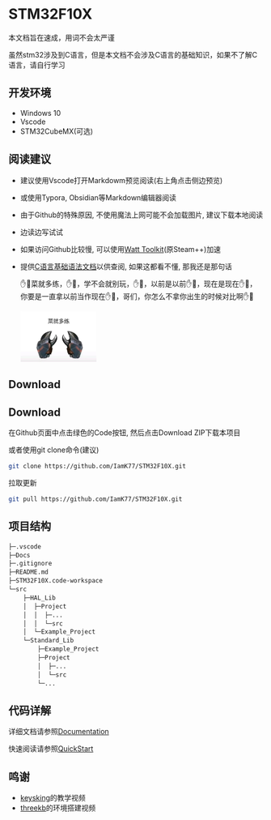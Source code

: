 # STM32F10X

本文档旨在速成，用词不会太严谨

虽然stm32涉及到C语言，但是本文档不会涉及C语言的基础知识，如果不了解C语言，请自行学习

## 开发环境

- Windows 10
- Vscode
- STM32CubeMX(可选)

## 阅读建议

- 建议使用Vscode打开Markdowm预览阅读(右上角点击侧边预览)
- 或使用Typora, Obsidian等Markdown编辑器阅读
- 由于Github的特殊原因, 不使用魔法上网可能不会加载图片, 建议下载本地阅读
- 边读边写试试
- 如果访问Github比较慢, 可以使用[Watt Toolkit](https://steampp.net/)(原Steam++)加速
- 提供[C语言基础语法文档](https://github.com/IamK77/note/blob/master/C/cnote.md)以供查阅, 如果这都看不懂, 那我还是那句话

    ✋🤚菜就多练，✋🤚，学不会就别玩，✋🤚，以前是以前✋🤚，现在是现在✋🤚，你要是一直拿以前当作现在✋🤚，哥们，你怎么不拿你出生的时候对比啊✋🤚

    <img src="./Docs/Resource/菜就多练.jpg" width=150>

## Download
## Download

在Github页面中点击绿色的Code按钮, 然后点击Download ZIP下载本项目

或者使用git clone命令(建议)

```bash
git clone https://github.com/IamK77/STM32F10X.git
```

拉取更新

```bash
git pull https://github.com/IamK77/STM32F10X.git
```

## 项目结构

```bash
├─.vscode
├─Docs
├─.gitignore
├─README.md
├─STM32F10X.code-workspace
└─src
    ├─HAL_Lib
    │  ├─Project
    │  │  ├─...
    │  │  └─src
    │  └─Example_Project
    └─Standard_Lib
        ├─Example_Project
        ├─Project
        │  ├─...
        │  └─src
        └─...
```

## 代码详解

详细文档请参照[Documentation](./Docs/README.md)

快速阅读请参照[QuickStart](./Docs/README.md#quickstart)

## 鸣谢

- [keysking](https://space.bilibili.com/6100925)的教学视频
- [threekb](https://space.bilibili.com/3493142393260061)的环境搭建视频
